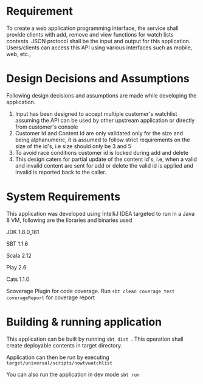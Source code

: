 # Requirement #

To create a web application programming interface, the service shall provide clients with add, remove and view functions for watch lists contents.
JSON protocol shall be the input and output for this application. Users/clients can access this API using various interfaces such as mobile, web, etc.,

# Design Decisions and Assumptions #

Following design decisions and assumptions are made while developing the application.

1. Input has been designed to accept multiple customer's watchlist assuming the API can be used by other upstream application or directly from customer's console
2. Customer Id and Content Id are only validated only for the size and being alphanumeric, it is assumed to follow strict requirements on the size of the id's, i.e size should only be 3 and 5
3. To avoid race conditions customer id is locked during add and delete
4. This design caters for partial update of the content id's, i.e, when a valid and invalid content are sent for add or delete the valid id is applied and invalid is reported back to the caller. 
 
# System Requirements #

This application was developed using IntelliJ IDEA targeted to run in a Java 8 VM, following are the libraries and binaries used
 
JDK 1.8.0_181

SBT 1.1.6

Scala 2.12

Play 2.6

Cats 1.1.0

Scoverage Plugin for code coverage. Run `sbt clean coverage test coverageReport` for coverage report  

# Building & running application #
This application can be built by running `sbt dist `. This operation shall create deployable contents in target directory.

Application can then be run by executing `target/universal/scripts/nowtvwatchlist` 

You can also run the application in dev mode `sbt run`

